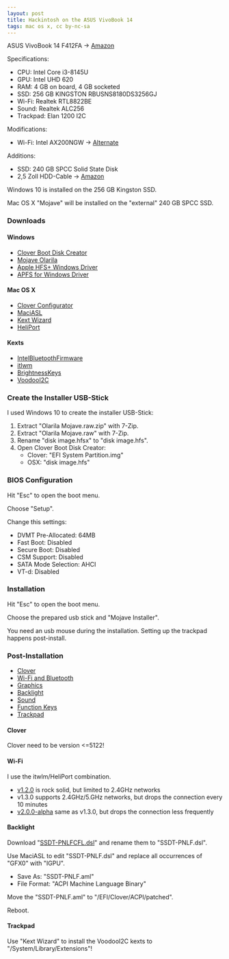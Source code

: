 ```yaml
---
layout: post
title: Hackintosh on the ASUS VivoBook 14
tags: mac os x, cc by-nc-sa
---
```


ASUS VivoBook 14 F412FA -> [Amazon](https://www.amazon.de/dp/B07MJBZ5Q2)

Specifications:

- CPU: Intel Core i3-8145U
- GPU: Intel UHD 620
- RAM: 4 GB on board, 4 GB socketed
- SSD: 256 GB KINGSTON RBUSNS8180DS3256GJ
- Wi-Fi: Realtek RTL8822BE
- Sound: Realtek ALC256
- Trackpad: Elan 1200 I2C

Modifications:

- Wi-Fi: Intel AX200NGW -> [Alternate](https://www.alternate.de/Intel/Wi-Fi-6-AX200-M-2-vPro-WLAN-Adapter/html/product/1586374)

Additions:

- SSD: 240 GB SPCC Solid State Disk
- 2,5 Zoll HDD-Cable -> [Amazon](https://www.amazon.de/dp/B07J547VMD/)

Windows 10 is installed on the 256 GB Kingston SSD.

Mac OS X "Mojave" will be installed on the "external" 240 GB SPCC SSD.

### Downloads

#### Windows

- [Clover Boot Disk Creator](https://www.aioboot.com/en/clover-boot-disk)
- [Mojave Olarila](https://www.olarila.com/topic/6278-olarila-vanilla-images/)
- [Apple HFS+ Windows Driver](https://forums.macrumors.com/threads/apple-hfs-windows-driver-download.1368010/)
- [APFS for Windows Driver](https://www.paragon-software.com/home/apfs-windows/)

#### Mac OS X

- [Clover Configurator](https://mackie100projects.altervista.org/download-clover-configurator/)
- [MaciASL](https://github.com/acidanthera/MaciASL)
- [Kext Wizard](https://noobsplanet.com/index.php?resources/kext-wizard.70/)
- [HeliPort](https://github.com/OpenIntelWireless/HeliPort)

#### Kexts

- [IntelBluetoothFirmware](https://github.com/OpenIntelWireless/IntelBluetoothFirmware)
- [itlwm](https://github.com/OpenIntelWireless/itlwm)
- [BrightnessKeys](https://github.com/acidanthera/BrightnessKeys)
- [VoodooI2C](https://github.com/VoodooI2C/VoodooI2C)

### Create the Installer USB-Stick

I used Windows 10 to create the installer USB-Stick:

1. Extract "Olarila Mojave.raw.zip" with 7-Zip.
2. Extract "Olarila Mojave.raw" with 7-Zip.
3. Rename "disk image.hfsx" to "disk image.hfs".
4. Open Clover Boot Disk Creator:
    - Clover: "EFI System Partition.img"
    - OSX: "disk image.hfs"

### BIOS Configuration

Hit "Esc" to open the boot menu.

Choose "Setup".

Change this settings:

- DVMT Pre-Allocated: 64MB
- Fast Boot: Disabled
- Secure Boot: Disabled
- CSM Support: Disabled
- SATA Mode Selection: AHCI
- VT-d: Disabled

### Installation

Hit "Esc" to open the boot menu.

Choose the prepared usb stick and "Mojave Installer".

You need an usb mouse during the installation. Setting up the trackpad happens post-install.

### Post-Installation

- [Clover](https://hackintosh.gitbook.io/-r-hackintosh-vanilla-desktop-guide/clover-setup)
- [Wi-Fi and Bluetooth](https://blog.kulman.sk/using-intel-wifi-bt-on-macos/)
- [Graphics](https://elitemacx86.com/threads/intel-uhd-graphics-620-whiskey-lake-on-laptop-clover-opencore.455/)
- [Backlight](https://dortania.github.io/Getting-Started-With-ACPI/Laptops/backlight-methods/manual.html)
- [Sound](https://www.youtube.com/watch?v=AVkX4NrdspY)
- [Function Keys](https://alfauzikri.my.id/Asus-Vivobook-Max-X441UVK-Hackintosh/)
- [Trackpad](https://www.youtube.com/watch?v=XKwtwkqXkLE)

#### Clover

Clover need to be version <=5122!

#### Wi-Fi

I use the itwlm/HeliPort combination.

- [v1.2.0](https://github.com/OpenIntelWireless/itlwm/releases/tag/v1.2.0) is rock solid, but limited to 2.4GHz networks
- v1.3.0 supports 2.4GHz/5.GHz networks, but drops the connection every 10 minutes
- [v2.0.0-alpha](https://github.com/OpenIntelWireless/itlwm/releases/tag/v2.0.0-alpha) same as v1.3.0, but drops the connection less frequently

#### Backlight

Download "[SSDT-PNLFCFL.dsl](https://github.com/acidanthera/OpenCorePkg/blob/master/Docs/AcpiSamples/Source/SSDT-PNLFCFL.dsl)" and rename them to "SSDT-PNLF.dsl".

Use MaciASL to edit "SSDT-PNLF.dsl" and replace all occurrences of "GFX0" with "IGPU".

- Save As: "SSDT-PNLF.aml"
- File Format: "ACPI Machine Language Binary"

Move the "SSDT-PNLF.aml" to "/EFI/Clover/ACPI/patched".

Reboot.

#### Trackpad

Use "Kext Wizard" to install the VoodooI2C kexts to "/System/Library/Extensions"!
